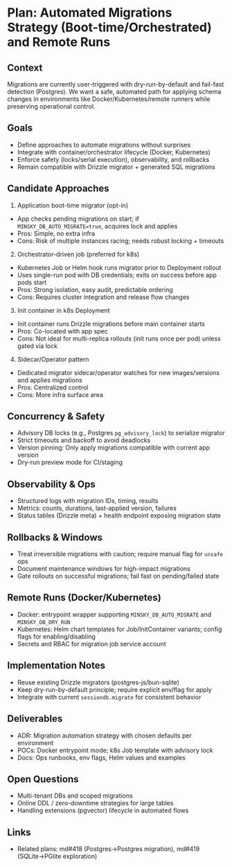 # Plan: Automated Migrations Strategy (Boot-time/Orchestrated) and Remote Runs

## Context

Migrations are currently user-triggered with dry-run-by-default and fail-fast detection (Postgres). We want a safe, automated path for applying schema changes in environments like Docker/Kubernetes/remote runners while preserving operational control.

## Goals

- Define approaches to automate migrations without surprises
- Integrate with container/orchestrator lifecycle (Docker, Kubernetes)
- Enforce safety (locks/serial execution), observability, and rollbacks
- Remain compatible with Drizzle migrator + generated SQL migrations

## Candidate Approaches

1) Application boot-time migrator (opt-in)
- App checks pending migrations on start; if `MINSKY_DB_AUTO_MIGRATE=true`, acquires lock and applies
- Pros: Simple, no extra infra
- Cons: Risk of multiple instances racing; needs robust locking + timeouts

2) Orchestrator-driven job (preferred for k8s)
- Kubernetes Job or Helm hook runs migrator prior to Deployment rollout
- Uses single-run pod with DB credentials; exits on success before app pods start
- Pros: Strong isolation, easy audit, predictable ordering
- Cons: Requires cluster integration and release flow changes

3) Init container in k8s Deployment
- Init container runs Drizzle migrations before main container starts
- Pros: Co-located with app spec
- Cons: Not ideal for multi-replica rollouts (init runs once per pod) unless gated via lock

4) Sidecar/Operator pattern
- Dedicated migrator sidecar/operator watches for new images/versions and applies migrations
- Pros: Centralized control
- Cons: More infra surface area

## Concurrency & Safety

- Advisory DB locks (e.g., Postgres `pg_advisory_lock`) to serialize migrator
- Strict timeouts and backoff to avoid deadlocks
- Version pinning: Only apply migrations compatible with current app version
- Dry-run preview mode for CI/staging

## Observability & Ops

- Structured logs with migration IDs, timing, results
- Metrics: counts, durations, last-applied version, failures
- Status tables (Drizzle meta) + health endpoint exposing migration state

## Rollbacks & Windows

- Treat irreversible migrations with caution; require manual flag for `unsafe` ops
- Document maintenance windows for high-impact migrations
- Gate rollouts on successful migrations; fail fast on pending/failed state

## Remote Runs (Docker/Kubernetes)

- Docker: entrypoint wrapper supporting `MINSKY_DB_AUTO_MIGRATE` and `MINSKY_DB_DRY_RUN`
- Kubernetes: Helm chart templates for Job/InitContainer variants; config flags for enabling/disabling
- Secrets and RBAC for migration job service account

## Implementation Notes

- Reuse existing Drizzle migrators (postgres-js/bun-sqlite)
- Keep dry-run-by-default principle; require explicit env/flag for apply
- Integrate with current `sessiondb.migrate` for consistent behavior

## Deliverables

- ADR: Migration automation strategy with chosen defaults per environment
- POCs: Docker entrypoint mode; k8s Job template with advisory lock
- Docs: Ops runbooks, env flags, Helm values and examples

## Open Questions

- Multi-tenant DBs and scoped migrations
- Online DDL / zero-downtime strategies for large tables
- Handling extensions (pgvector) lifecycle in automated flows

## Links

- Related plans: md#418 (Postgres→Postgres migration), md#419 (SQLite→PGlite exploration)
